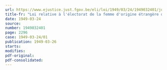 ```yaml
---
url: https://www.ejustice.just.fgov.be/eli/loi/1949/03/24/1949032401/justel
title-fr: "Loi relative à l'électorat de la femme d'origine étrangère devenue belge par son mariage"
date: 1949-03-24
source:
number: 1949032401
page: 2296
case: 1949-03-24/01
publication: 1949-03-26
starts:
modifies:
pdf-original:
pdf-consolidated:
---
```


